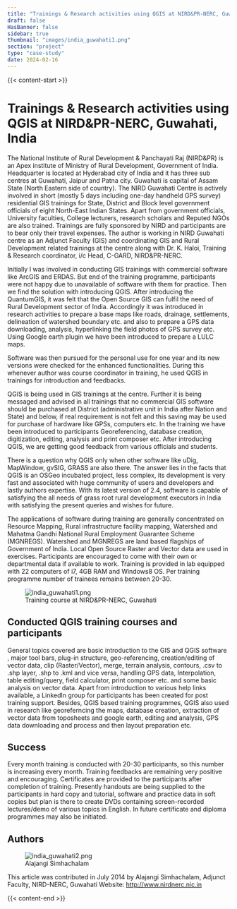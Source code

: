 ```yaml
---
title: "Trainings & Research activities using QGIS at NIRD&PR-NERC, Guwahati, India"
draft: false
HasBanner: false
sidebar: true
thumbnail: "images/india_guwahati1.png"
section: "project"
type: "case-study"
date: 2024-02-16
---
```

{{< content-start >}}

# Trainings & Research activities using QGIS at NIRD&PR-NERC, Guwahati, India

The National Institute of Rural Development & Panchayati Raj (NIRD&PR) is an Apex institute of Ministry of Rural Development, Government of India. Headquarter is located at Hyderabad city of India and it has three sub centres at Guwahati, Jaipur and Patna city. Guwahati is capital of Assam State (North Eastern side of country). The NIRD Guwahati Centre is actively involved in short (mostly 5 days including one-day handheld GPS survey) residential GIS trainings for State, District and Block level government officials of eight North-East Indian States. Apart from government officials, University faculties, College lecturers, research scholars and Reputed NGOs are also trained. Trainings are fully sponsored by NIRD and participants are to bear only their travel expenses. The author is working in NIRD Guwahati centre as an Adjunct Faculty (GIS) and coordinating GIS and Rural Development related trainings at the centre along with Dr. K. Haloi, Training & Research coordinator, i/c Head, C-GARD, NIRD&PR-NERC.

Initially I was involved in conducting GIS trainings with commercial software like ArcGIS and ERDAS. But end of the training programme, participants were not happy due to unavailable of software with them for practice. Then we find the solution with introducing QGIS. After introducing the QuantumGIS, it was felt that the Open Source GIS can fulfil the need of Rural Development sector of India. Accordingly it was introduced in research activities to prepare a base maps like roads, drainage, settlements, delineation of watershed boundary etc. and also to prepare a GPS data downloading, analysis, hyperlinking the field photos of GPS survey etc. Using Google earth plugin we have been introduced to prepare a LULC maps.

Software was then pursued for the personal use for one year and its new versions were checked for the enhanced functionalities. During this whenever author was course coordinator in training, he used QGIS in trainings for introduction and feedbacks.

QGIS is being used in GIS trainings at the centre. Further it is being messaged and advised in all trainings that no commercial GIS software should be purchased at District (administrative unit in India after Nation and State) and below, if real requirement is not felt and this saving may be used for purchase of hardware like GPSs, computers etc. In the training we have been introduced to participants Georeferencing, database creation, digitization, editing, analysis and print composer etc. After introducing QGIS, we are getting good feedback from various officials and students.

There is a question why QGIS only when other software like uDig, MapWindow, gvSIG, GRASS are also there. The answer lies in the facts that QGIS is an OSGeo incubated project, less complex, its development is very fast and associated with huge community of users and developers and lastly authors expertise. With its latest version of 2.4, software is capable of satisfying the all needs of grass root rural development executors in India with satisfying the present queries and wishes for future.

The applications of software during training are generally concentrated on Resource Mapping, Rural infrastructure facility mapping, Watershed and Mahatma Gandhi National Rural Employment Guarantee Scheme (MGNREGS). Watershed and MGNREGS are land based flagships of Government of India. Local Open Source Raster and Vector data are used in exercises. Participants are encouraged to come with their own or departmental data if available to work. Training is provided in lab equipped with 22 computers of i7, 4GB RAM and Windows8 OS. Per training programme number of trainees remains between 20-30.

<figure>
<img src="../images/india_guwahati1.png" class="align-left" alt="india_guwahati1.png" />
<figcaption>Training course at NIRD&amp;PR-NERC, Guwahati</figcaption>
</figure>

## Conducted QGIS training courses and participants

General topics covered are basic introduction to the GIS and QGIS software , major tool bars, plug-in structure, geo-referencing, creation/editing of vector data, clip (Raster/Vector), merge, terrain analysis, contours, .csv to .shp layer, .shp to .kml and vice versa, handling GPS data, Interpolation, table editing/query, field calculator, print composer etc. and some basic analysis on vector data. Apart from introduction to various help links available, a LinkedIn group for participants has been created for post training support. Besides, QGIS based training programmes, QGIS also used in research like georeferncing the maps, database creation, extraction of vector data from toposheets and google earth, editing and analysis, GPS data downloading and process and then layout preparation etc.

## Success

Every month training is conducted with 20-30 participants, so this number is increasing every month. Training feedbacks are remaining very positive and encouraging. Certificates are provided to the participants after completion of training. Presently handouts are being supplied to the participants in hard copy and tutorial, software and practice data in soft copies but plan is there to create DVDs containing screen-recorded lectures/demo of various topics in English. In future certificate and diploma programmes may also be initiated.

## Authors

<figure>
<img src="../images/india_guwahati2.png" class="align-left" alt="india_guwahati2.png" />
<figcaption>Alajangi Simhachalam</figcaption>
</figure>

This article was contributed in July 2014 by Alajangi Simhachalam, Adjunct Faculty, NIRD-NERC, Guwahati Website: <http://www.nirdnerc.nic.in>

{{< content-end >}}
